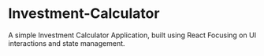 # Investment-Calculator
A simple Investment Calculator Application, built using React Focusing on UI interactions and state management.
